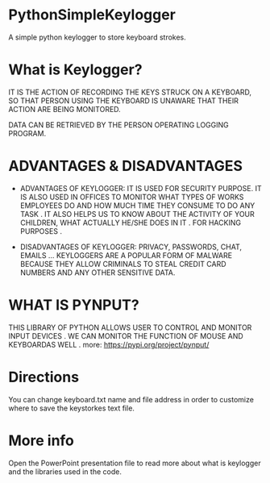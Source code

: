 # PythonSimpleKeylogger
A simple python keylogger to store keyboard strokes. 

# What is Keylogger?
IT IS THE ACTION OF RECORDING THE KEYS STRUCK ON A KEYBOARD,  SO THAT PERSON USING THE KEYBOARD IS UNAWARE THAT THEIR ACTION ARE BEING MONITORED.

DATA CAN BE RETRIEVED BY THE PERSON OPERATING LOGGING PROGRAM.

# ADVANTAGES & DISADVANTAGES
- ADVANTAGES OF KEYLOGGER:
IT IS USED FOR SECURITY PURPOSE.
IT IS ALSO USED IN OFFICES TO MONITOR WHAT TYPES OF WORKS EMPLOYEES DO AND HOW MUCH TIME THEY CONSUME TO DO ANY TASK .
IT ALSO HELPS US TO KNOW ABOUT THE ACTIVITY OF YOUR CHILDREN, WHAT ACTUALLY HE/SHE DOES IN IT . 
FOR HACKING PURPOSES .

- DISADVANTAGES OF KEYLOGGER:
PRIVACY, PASSWORDS, CHAT, EMAILS …
KEYLOGGERS ARE A POPULAR FORM OF MALWARE BECAUSE THEY ALLOW CRIMINALS TO STEAL CREDIT CARD NUMBERS AND ANY OTHER SENSITIVE DATA.  

# WHAT IS PYNPUT?
THIS LIBRARY OF PYTHON ALLOWS USER TO CONTROL AND MONITOR INPUT DEVICES . WE CAN MONITOR THE FUNCTION OF MOUSE AND KEYBOARDAS WELL . 
more: https://pypi.org/project/pynput/

# Directions
You can change keyboard.txt name and file address in order to customize where to save the keystorkes text file.

# More info
Open the PowerPoint presentation file to read more about what is keylogger and the libraries used in the code.
